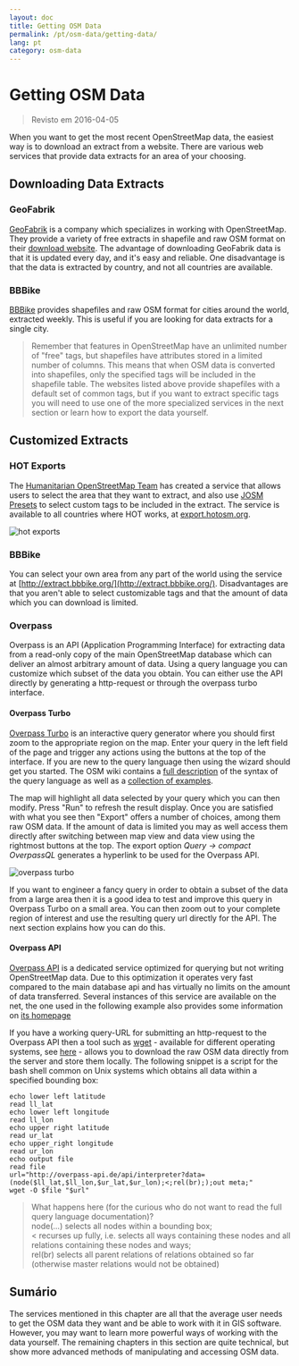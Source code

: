 ```yaml
---
layout: doc
title: Getting OSM Data
permalink: /pt/osm-data/getting-data/
lang: pt
category: osm-data
---
```


Getting OSM Data
=================  

> Revisto em 2016-04-05

When you want to get the most recent OpenStreetMap data, the easiest way is to download an extract from a website. There are various web services that provide data extracts for an area of your choosing.  

Downloading Data Extracts
--------------------------

### GeoFabrik

[GeoFabrik](http://geofabrik.de) is a company which specializes in working with OpenStreetMap. They provide a variety of free extracts in shapefile and raw OSM format on their [download website](http://download.geofabrik.de). The advantage of downloading GeoFabrik data is that it is updated every day, and it's easy and reliable. One disadvantage is that the data is extracted by country, and not all countries are available.  

### BBBike  

[BBBike](http://download.bbbike.org/osm/bbbike/) provides shapefiles and raw OSM format for cities around the world, extracted weekly. This is useful if you are looking for data extracts for a single city.

>Remember that features in OpenStreetMap have an unlimited number of "free" tags,
>but shapefiles have attributes stored in a limited number of columns. This means
>that when OSM data is converted into shapefiles, only the specified tags will be
>included in the shapefile table. The websites listed above provide shapefiles
>with a default set of common tags, but if you want to extract specific tags
>you will need to use one of the more specialized services in the next section
>or learn how to export the data yourself.

Customized Extracts
-------------------

### HOT Exports  

The [Humanitarian OpenStreetMap Team](http://hotosm.org) has created a service that allows users to select the area that they want to extract, and also use [JOSM Presets](/en/josm/josm-presets/)
to select custom tags to be included in the extract. The service is available to all countries where HOT works, at [export.hotosm.org](http://export.hotosm.org).

![hot exports][]

### BBBike  

You can select your own area from any part of the world using the service at [http://extract.bbbike.org/](http://extract.bbbike.org/). Disadvantages are that you aren't able to select customizable tags and that the amount of data which you can download is limited.  

### Overpass

Overpass is an API (Application Programming Interface) for extracting data from a read-only copy of the main OpenStreetMap database which can deliver an almost arbitrary amount of data. Using a query language you can customize which subset of the data you obtain. You can either use the API directly by generating a http-request or through the overpass turbo interface.

#### Overpass Turbo

[Overpass Turbo](http://overpass-turbo.eu/) is an interactive query generator where you should first zoom to the appropriate region on the map. Enter your query in the left field of the page and trigger any actions using the buttons at the top of the interface. If you are new to the query language then using the wizard should get you started. The OSM wiki contains a [full description](http://wiki.openstreetmap.org/wiki/Overpass_API/Overpass_QL) of the syntax of the query language as well as a [collection of examples](http://wiki.openstreetmap.org/wiki/Overpass_API/Overpass_API_by_Example).

The map will highlight all data selected by your query which you can then modify. Press "Run" to refresh the result display. Once you are satisfied with what you see then "Export" offers a number of choices, among them raw OSM data. If the amount of data is limited you may as well access them directly after switching between map view and data view using the rightmost buttons at the top. The export option *Query -> compact OverpassQL* generates a hyperlink to be used for the Overpass API.

![overpass turbo][]

If you want to engineer a fancy query in order to obtain a subset of the data from a large area then it is a good idea to test and improve this query in Overpass Turbo on a small area. You can then zoom out to your complete region of interest and use the resulting query url directly for the API. The next section explains how you can do this.

#### Overpass API

[Overpass API](http://wiki.openstreetmap.org/wiki/Overpass_API) is a dedicated service optimized for querying but not writing OpenStreetMap data. Due to this optimization it operates very fast compared to the main database api and has virtually no limits on the amount of data transferred. Several instances of this service are available on the net, the one used in the following example also provides some information on [its homepage](http://overpass-api.de/)

If you have a working query-URL for submitting an http-request to the Overpass API then a tool such as [wget](https://www.gnu.org/software/wget/) - available for different operating systems, see [here](http://wget.addictivecode.org/FrequentlyAskedQuestions?action=show&redirect=Faq#download) - allows you to download the raw OSM data directly from the server and store them locally. The following snippet is a script for the bash shell common on Unix systems which obtains all data within a specified bounding box:

```
echo lower left latitude
read ll_lat
echo lower left longitude
read ll_lon
echo upper right latitude
read ur_lat
echo upper_right longitude
read ur_lon
echo output file
read file
url="http://overpass-api.de/api/interpreter?data=(node($ll_lat,$ll_lon,$ur_lat,$ur_lon);<;rel(br););out meta;"
wget -O $file "$url"
```
>What happens here (for the curious who do not want to read the full query language documentation)?  
>node(...) selects all nodes within a bounding box;  
>< recurses up fully, i.e. selects all ways containing these nodes and all relations containing these nodes and ways;  
>rel(br) selects all parent relations of relations obtained so far (otherwise master relations would not be obtained)
>



Sumário
-------  

The services mentioned in this chapter are all that the average user needs to get the OSM data they want and be able to work with it in GIS software. However, you may want to learn more powerful ways of working with the data yourself. The remaining chapters in this section are quite technical, but show more advanced methods of manipulating and accessing OSM data.  


[hot exports]: /images/osm-data/hot-exports.png
[overpass turbo]: /images/osm-data/overpass_turbo.png